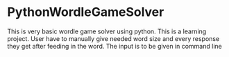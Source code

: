 # PythonWordleGameSolver
This is very basic wordle game solver using python.
This is a learning project.
User have to manually give needed word size and every response they get after feeding in the word.
The input is to be given in command line

